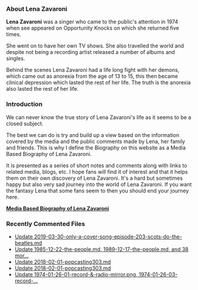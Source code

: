 ### About Lena Zavaroni

<p><strong>Lena Zavaroni</strong> was a singer who came to the public's attention in 1974 when see appeared on Opportunity Knocks on which she returned five times.</p>

<p>She went on to have her own TV shows. She also travelled the world and despite not being a recording artist released a number of albums and singles.</p>

<p>Behind the scenes Lena Zavaroni had a life long fight with her demons, which came out as anorexia from the age of 13 to 15, this then became clinical depression which lasted the rest of her life. The truth is the anorexia also lasted the rest of her life.</p>

### Introduction

<p>We can never know the true story of Lena Zavaroni's life as it seems to be a closed subject.</p>

<p>The best we can do is try and build up a view based on the information covered by the media and the public comments made by Lena, her family and friends. This is why I define the Biography on this website as a Media Based Biography of Lena Zavaroni.</p>

<p>It is presented as a series of short notes and comments along with links to related media, blogs, etc. I hope fans will find it of interest and that it helps them on their own discovery of Lena Zavaroni. It's a hard but sometimes happy but also very sad journey into the world of Lena Zavaroni. If you want the fantasy Lena that some fans seem to then you should end your journey here.</p>

<a href="https://fanzoflenazavaroni.github.io/1963-11-04-lena-zavaroni/"><strong>Media Based Biography of Lena Zavaroni</strong></a>

### Recently Commented Files

<!-- BLOG-POST-LIST:START -->
- [Update 2019-03-30-only-a-cover-song-episode-203-scots-do-the-beatles.md](https://github.com/FanzOfLenaZavaroni/fanzoflenazavaroni.github.io/commit/5689ef026a9744cf7d0b8a5920d1e0cd9aa3208d)
- [Update 1985-12-22-the-people.md, 1989-12-17-the-people.md, and 38 mor…](https://github.com/FanzOfLenaZavaroni/fanzoflenazavaroni.github.io/commit/e94814c137c0822bfc77b6d8a6e88528f7f26df4)
- [Update 2018-02-01-popcasting303.md](https://github.com/FanzOfLenaZavaroni/fanzoflenazavaroni.github.io/commit/ab8e2a9929e2887337959a5cf8169649d9a195fe)
- [Update 2018-02-01-popcasting303.md](https://github.com/FanzOfLenaZavaroni/fanzoflenazavaroni.github.io/commit/f9ee7762d69348d4ff7e42495a7cfbc2ad404432)
- [Update 1974-01-26-01-record-&amp;-radio-mirror.png, 1974-01-26-03-record-…](https://github.com/FanzOfLenaZavaroni/fanzoflenazavaroni.github.io/commit/41c3be21729e23accf94380f11a29a08e434ceeb)
<!-- BLOG-POST-LIST:END -->
